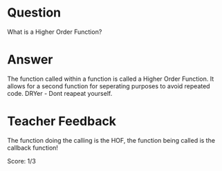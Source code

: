 # Question

What is a Higher Order Function?

# Answer

The function called within a function is called a Higher Order Function. It allows for a second function for seperating purposes to avoid repeated code. DRYer - Dont reapeat yourself.

# Teacher Feedback

The function doing the calling is the HOF, the function being called is the callback function!

Score: 1/3